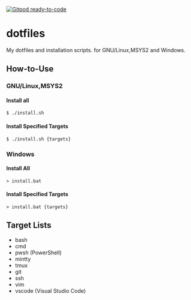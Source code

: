 [![Gitpod ready-to-code](https://img.shields.io/badge/Gitpod-ready--to--code-blue?logo=gitpod)](https://gitpod.io/#https://github.com/yuk7/dotfiles)

# dotfiles
My dotfiles and installation scripts.  for GNU/Linux,MSYS2 and Windows.

## How-to-Use
### GNU/Linux,MSYS2
#### Install all
```
$ ./install.sh
```
#### Install Specified Targets
```
$ ./install.sh {targets}
```

### Windows
#### Install All
```
> install.bat
```
#### Install Specified Targets
```
> install.bat {targets}
```

## Target Lists
* bash
* cmd
* pwsh  (PowerShell)
* mintty
* tmux
* git
* ssh
* vim
* vscode  (Visual Studio Code)
